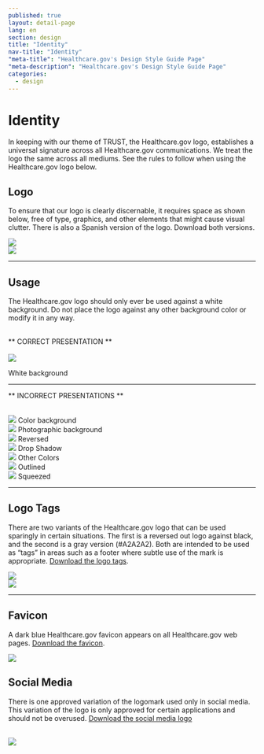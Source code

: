 ```yaml
---
published: true
layout: detail-page
lang: en
section: design
title: "Identity"
nav-title: "Identity"
"meta-title": "Healthcare.gov's Design Style Guide Page"
"meta-description": "Healthcare.gov's Design Style Guide Page"
categories:
  - design
---
```


# Identity

<div class="intro">
In keeping with our theme of TRUST, the Healthcare.gov logo, establishes a universal signature across all Healthcare.gov communications. We treat the logo the same across all mediums. See the rules to follow when using the Healthcare.gov logo below.
</div>

<div class="hr"></div>

## Logo

To ensure that our logo is clearly discernable, it requires space as shown below, free of type, graphics, and other elements that might cause visual clutter. There is also a Spanish version of the logo. Download both versions.

<div class="row">
	<div class="col-sm-5">
		<img class="full" src="{{site.baseurl}}/images/design/identity/1_LogoSpec.png" />
	</div>
	<div class="col-sm-6">
		<img class="full" src="{{site.baseurl}}/images/design/identity/2_SpanishLogoSpec.png" />
	</div>
</div>

<hr>

## Usage

The Healthcare.gov logo should only ever be used against a white background. Do not place the logo against any other background color or modify it in any way.

<br />
** CORRECT PRESENTATION **
<br />
<br />

<div class="row">
	<div class="col-sm-6">
		<img class="full" src="{{site.baseurl}}/images/design/identity/3_OfficialLogo.png" />
	</div>
</div>

<span class="glyphicon glyphicon-ok green"></span> White background

<hr>

** INCORRECT PRESENTATIONS **
<br />
<br />

<div class="row logos">
	<div class="col-sm-4">
		<img class="full" src="{{site.baseurl}}/images/design/identity/4_ColorBackground.png" />
		<span class="glyphicon glyphicon-remove red"></span> Color background
	</div>
	<div class="col-sm-4">
		<img class="full" src="{{site.baseurl}}/images/design/identity/5_PhotoBackground.png" />
		<span class="glyphicon glyphicon-remove red"></span> Photographic background
	</div>
	<div class="col-sm-4">
		<img class="full" src="{{site.baseurl}}/images/design/identity/6_Reversed.png" />
		<span class="glyphicon glyphicon-remove red"></span> Reversed
	</div>
	<div class="col-sm-4">
		<img class="full" src="{{site.baseurl}}/images/design/identity/7_Dropshadow.png" />
		<span class="glyphicon glyphicon-remove red"></span> Drop Shadow
	</div>
	<div class="col-sm-4">
		<img class="full" src="{{site.baseurl}}/images/design/identity/8_DifferentColors.png" />
		<span class="glyphicon glyphicon-remove red"></span> Other Colors
	</div>
	<div class="col-sm-4">
		<img class="full" src="{{site.baseurl}}/images/design/identity/9_Outlined.png" />
		<span class="glyphicon glyphicon-remove red"></span> Outlined
	</div>
	<div class="col-sm-4">
		<img class="full" src="{{site.baseurl}}/images/design/identity/10_Squeezed.png" />
		<span class="glyphicon glyphicon-remove red"></span> Squeezed
	</div>
</div>

<hr>

## Logo Tags

There are two variants of the Healthcare.gov logo that can be used sparingly in certain situations. The first is a reversed out logo against black, and the second is a gray version (#A2A2A2). Both are intended to be used as “tags” in areas such as a footer where subtle use of the mark is appropriate. [Download the logo tags](#).

<div class="row">
	<div class="col-sm-4">
		<img class="full" src="{{site.baseurl}}/images/design/identity/BlackLogoTag.png" />
	</div>
	<div class="col-sm-4">
		<img class="full" src="{{site.baseurl}}/images/design/identity/GreyLogoTag.png" />
	</div>
</div>

<hr>

## Favicon

A dark blue Healthcare.gov favicon appears on all Healthcare.gov web pages. [Download the favicon](#).

<div class="row">
	<div class="col-sm-9">
		<img class="full" src="{{site.baseurl}}/images/design/identity/11_Favicon.png" />
	</div>
</div>

## Social Media

There is one approved variation of the logomark used only in social media. This variation of the logo is only approved for certain applications and should not be overused. [Download the social media logo](#)

<br />
<img src="{{site.baseurl}}/images/design/identity/12_SocialMedia.png" />
